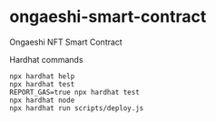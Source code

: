 # ongaeshi-smart-contract
Ongaeshi NFT Smart Contract

Hardhat commands

```shell
npx hardhat help
npx hardhat test
REPORT_GAS=true npx hardhat test
npx hardhat node
npx hardhat run scripts/deploy.js
```